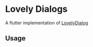 # Lovely Dialogs

A flutter implementation of [LovelyDialog](https://github.com/yarolegovich/LovelyDialog)

## Usage 